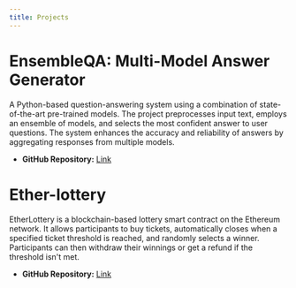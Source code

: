 ```yaml
---
title: Projects
---
```


# EnsembleQA: Multi-Model Answer Generator

<!-- ![Project Image](/assets/project-image-1.jpg) -->

A Python-based question-answering system using a combination of state-of-the-art pre-trained models. The project preprocesses input text, employs an ensemble of models, and selects the most confident answer to user questions. The system enhances the accuracy and reliability of answers by aggregating responses from multiple models.

- **GitHub Repository:** [Link](https://github.com/aamit107/EnsembleQA-Multi-Model-Answer-Generator)
<!-- - **Live Demo:** [Link](https://example.com/project-demo-1) -->


# Ether-lottery

<!-- ![Project Image](/assets/project-image-1.jpg) -->

EtherLottery is a blockchain-based lottery smart contract on the Ethereum network. It allows participants to buy tickets, automatically closes when a specified ticket threshold is reached, and randomly selects a winner. Participants can then withdraw their winnings or get a refund if the threshold isn't met.

- **GitHub Repository:** [Link](https://github.com/aamit107/ether-lottery)
<!-- - **Live Demo:** [Link](https://example.com/project-demo-1) -->